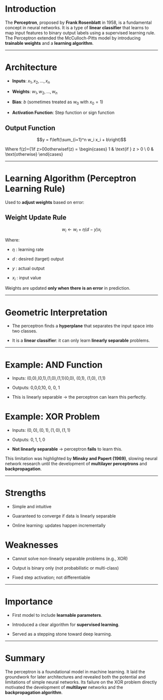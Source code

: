# Introduction

The **Perceptron**, proposed by **Frank Rosenblatt** in 1958, is a fundamental concept in neural networks. It is a type of **linear classifier** that learns to map input features to binary output labels using a supervised learning rule. The Perceptron extended the McCulloch-Pitts model by introducing **trainable weights** and a **learning algorithm**.

---

# Architecture

- **Inputs**: $x_1, x_2, ..., x_n$
    
- **Weights**: $w_1, w_2, ..., w_n$
    
- **Bias**: $b$ (sometimes treated as $w_0$ with $x_0 = 1$)
    
- **Activation Function**: Step function or sign function
    

## Output Function

$$y = f\left(\sum_{i=1}^n w_i x_i + b\right)$$

Where f(z)={1if z>00otherwisef(z) = \begin{cases} 1 & \text{if } z > 0 \\ 0 & \text{otherwise} \end{cases}

---

# Learning Algorithm (Perceptron Learning Rule)

Used to **adjust weights** based on error:

## Weight Update Rule

$$w_i \leftarrow w_i + \eta (d - y) x_i$$

Where:

- $\eta$ : learning rate
    
- $d$ : desired (target) output
    
- $y$ : actual output
    
- $x_i$ : input value
    

Weights are updated **only when there is an error** in prediction.

---

# Geometric Interpretation

- The perceptron finds a **hyperplane** that separates the input space into two classes.
    
- It is a **linear classifier**: it can only learn **linearly separable** problems.
    

---

# Example: AND Function

- Inputs: (0,0),(0,1),(1,0),(1,1)(0,0), (0,1), (1,0), (1,1)
    
- Outputs: 0,0,0,10, 0, 0, 1
    
- This is linearly separable → the perceptron can learn this perfectly.
    

# Example: XOR Problem

- Inputs: $(0,0), (0,1), (1,0), (1,1)$
    
- Outputs: $0, 1, 1, 0$
    
- **Not linearly separable** → perceptron **fails** to learn this.
    

This limitation was highlighted by **Minsky and Papert (1969)**, slowing neural network research until the development of **multilayer perceptrons** and **backpropagation**.

---

# Strengths

- Simple and intuitive
    
- Guaranteed to converge if data is linearly separable
    
- Online learning: updates happen incrementally
    

# Weaknesses

- Cannot solve non-linearly separable problems (e.g., XOR)
    
- Output is binary only (not probabilistic or multi-class)
    
- Fixed step activation; not differentiable
    

---

# Importance

- First model to include **learnable parameters**.
    
- Introduced a clear algorithm for **supervised learning**.
    
- Served as a stepping stone toward deep learning.
    

---

# Summary

The perceptron is a foundational model in machine learning. It laid the groundwork for later architectures and revealed both the potential and limitations of simple neural networks. Its failure on the XOR problem directly motivated the development of **multilayer** networks and the **backpropagation algorithm**.
